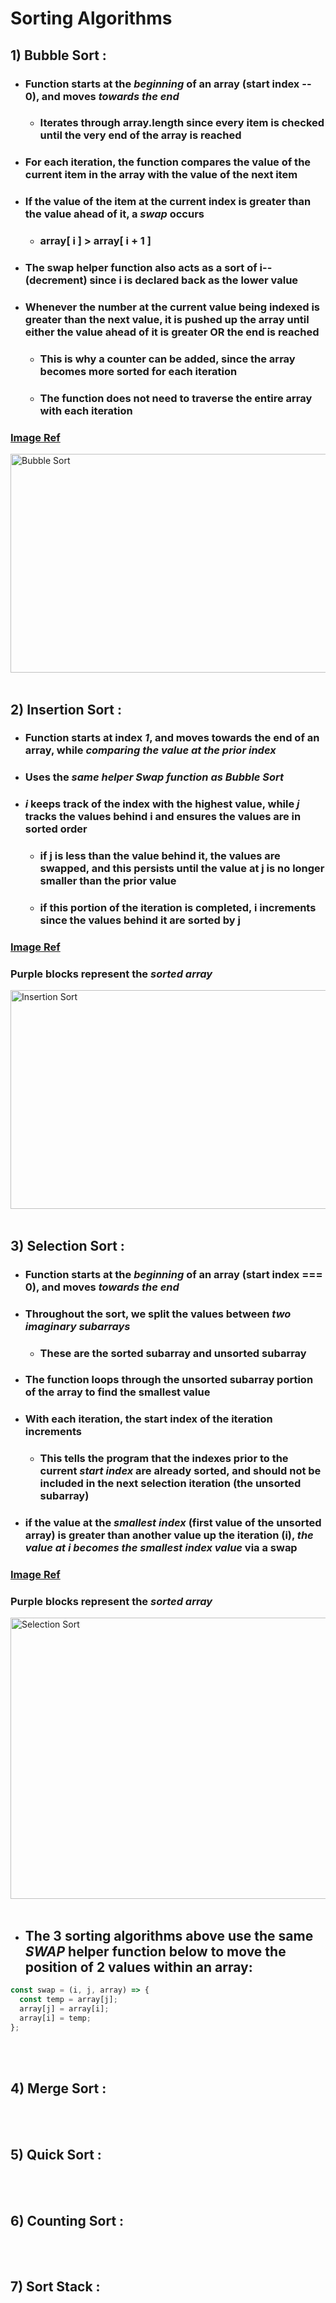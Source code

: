 # Sorting Algorithms

## 1) **Bubble Sort** :
- ### Function starts at the *beginning* of an array (start index -- 0), and moves *towards the end*
  - ### Iterates through **array.length** since every item is checked until the very end of the array is reached
- ### For each iteration, the function compares the value of the current item in the array with the value of the next item
- ### If the value of the item at the current index is greater than the value ahead of it, a *swap* occurs
  - ### array[ i ] > array[ i + 1 ]

- ### The **swap** helper function also acts as a sort of i-- (decrement) since i is declared back as the lower value
- ### Whenever the number at the current value being indexed is greater than the next value, **it is pushed up the array until either the value ahead of it is greater OR the end is reached**
  - ### This is why a **counter** can be added, since the array becomes more sorted for each iteration
  - ### The function does not need to traverse the entire array with each iteration

### [Image Ref](https://medium.com/austins-software-engineering-journey/bubble-sort-b2f0d63e38f7)

<img src="https://miro.medium.com/max/556/0*lq-ZpDYjvYGmS7PO" alt="Bubble Sort" height="350" width="600">


<br />
<br />

## 2) **Insertion Sort** :
- ### Function starts at index *1*, and moves towards the end of an array, while *comparing the value at the prior index* 
- ### Uses the ***same helper Swap function as Bubble Sort***
- ### ***i*** keeps track of the index with the highest value, while ***j*** tracks the values behind i and ensures the values are in sorted order
  - ### if j is less than the value behind it, the values are swapped, and this persists until the value at j is no longer smaller than the prior value
  - ### if this portion of the iteration is completed, i increments since the values behind it are sorted by j


### [Image Ref](https://medium.com/austins-software-engineering-journey/insertion-sort-ea0645cc5a23)
### Purple blocks represent the *sorted array*

<img src="https://miro.medium.com/max/765/0*1zi2XtjiLXa3LYZh.PNG" alt="Insertion Sort" height="350" width="600">

<br />
<br />

## 3) **Selection Sort** :
- ### Function starts at the *beginning* of an array (start index === 0), and moves *towards the end*
- ### Throughout the sort, we split the values between *two imaginary subarrays*
  - ### These are the **sorted subarray** and **unsorted subarray** 
- ### The function loops through the unsorted subarray portion of the array to find the smallest value

- ### With each iteration, the start index of the iteration increments 
  - ### This tells the program that the indexes prior to the current *start index* are already sorted, and should not be included in the next selection iteration (the unsorted subarray)

- ### if the value at the *smallest index* (first value of the unsorted array) is greater than another value up the iteration (i), *the value at i becomes the smallest index value* **via a swap**

### [Image Ref](https://subscription.packtpub.com/book/application-development/9781785888731/13/ch13lvl1sec89/selection-sort)
### Purple blocks represent the *sorted array*

<img src="https://static.packt-cdn.com/products/9781785888731/graphics/image_13_007-1.jpg" alt="Selection Sort" height="450" width="600">

<br />
<br />

- ## The 3 sorting algorithms above use the same *SWAP* helper function below to move the position of 2 values within an array:

```js
const swap = (i, j, array) => {
  const temp = array[j];
  array[j] = array[i];
  array[i] = temp;
};
```

<br />
<br />

## 4) **Merge Sort** :

<br />
<br />

## 5) **Quick Sort** :

<br />
<br />

## 6) **Counting Sort** :

<br />
<br />

## 7) **Sort Stack** :